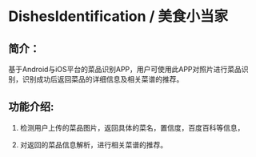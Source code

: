 # DishesIdentification / 美食小当家

## 简介：

基于Android与iOS平台的菜品识别APP，用户可使用此APP对照片进行菜品识别，识别成功后返回菜品的详细信息及相关菜谱的推荐。

## 功能介绍:
1. 检测用户上传的菜品图片，返回具体的菜名，置信度，百度百科等信息，

2. 对返回的菜品信息解析，进行相关菜谱的推荐。
